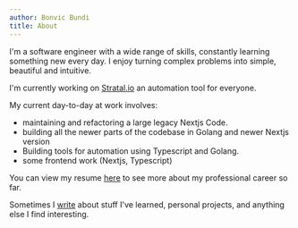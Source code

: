 ```yaml
---
author: Bonvic Bundi
title: About
---
```


I'm a software engineer with a wide range of skills, constantly learning something new every day. I enjoy turning complex problems into simple, beautiful and intuitive.

I'm currently working on [Stratal.io][stratal] an automation tool for everyone.

My current day-to-day at work involves:

- maintaining and refactoring a large legacy Nextjs Code.
- building all the newer parts of the codebase in Golang and newer Nextjs version
- Building tools for automation using Typescript and Golang.
- some frontend work (Nextjs, Typescript)

You can view my resume [here][resume] to see more about my professional career so far.

Sometimes I [write][blog] about stuff I've learned, personal projects, and anything else I find interesting.

[resume]: /resume
[blog]: /blog
[stratal]: https://github.com/b0nbon1/stratal
[github]: https://github.com/b0nbon1
[linkedin]: https://www.linkedin.com/in/bonvic-bundi/
